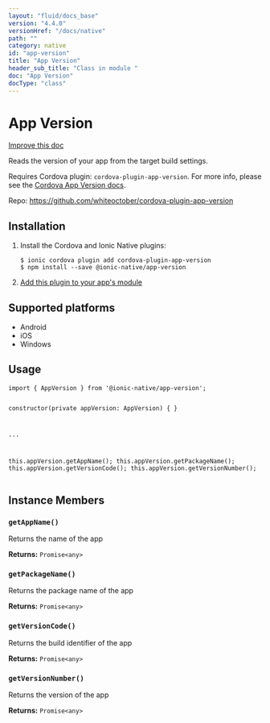 ```yaml
---
layout: "fluid/docs_base"
version: "4.4.0"
versionHref: "/docs/native"
path: ""
category: native
id: "app-version"
title: "App Version"
header_sub_title: "Class in module "
doc: "App Version"
docType: "class"
---
```


<h1 class="api-title">App Version</h1>

<a class="improve-v2-docs" href="http://github.com/ionic-team/ionic-native/edit/master/src/@ionic-native/plugins/app-version/index.ts#L1">
  Improve this doc
</a>







<p>Reads the version of your app from the target build settings.</p>
<p>Requires Cordova plugin: <code>cordova-plugin-app-version</code>. For more info, please see the <a href="https://github.com/whiteoctober/cordova-plugin-app-version">Cordova App Version docs</a>.</p>


<p>Repo:
  <a href="https://github.com/whiteoctober/cordova-plugin-app-version">
    https://github.com/whiteoctober/cordova-plugin-app-version
  </a>
</p>


<h2><a class="anchor" name="installation" href="#installation"></a>Installation</h2>
<ol class="installation">
  <li>Install the Cordova and Ionic Native plugins:<br>
    <pre><code class="nohighlight">$ ionic cordova plugin add cordova-plugin-app-version
$ npm install --save @ionic-native/app-version
</code></pre>
  </li>
  <li><a href="https://ionicframework.com/docs/native/#Add_Plugins_to_Your_App_Module">Add this plugin to your app's module</a></li>
</ol>



<h2><a class="anchor" name="platforms" href="#platforms"></a>Supported platforms</h2>
<ul>
  <li>Android</li><li>iOS</li><li>Windows</li>
</ul>






<h2><a class="anchor" name="usage" href="#usage"></a>Usage</h2>
<pre><code class="lang-typescript">import { AppVersion } from &#39;@ionic-native/app-version&#39;;

constructor(private appVersion: AppVersion) { }

...


this.appVersion.getAppName();
this.appVersion.getPackageName();
this.appVersion.getVersionCode();
this.appVersion.getVersionNumber();
</code></pre>








<h2><a class="anchor" name="instance-members" href="#instance-members"></a>Instance Members</h2>
<h3><a class="anchor" name="getAppName" href="#getAppName"></a><code>getAppName()</code></h3>


Returns the name of the app


<div class="return-value" markdown="1">
  <i class="icon ion-arrow-return-left"></i>
  <b>Returns:</b> <code>Promise&lt;any&gt;</code> 
</div><h3><a class="anchor" name="getPackageName" href="#getPackageName"></a><code>getPackageName()</code></h3>


Returns the package name of the app


<div class="return-value" markdown="1">
  <i class="icon ion-arrow-return-left"></i>
  <b>Returns:</b> <code>Promise&lt;any&gt;</code> 
</div><h3><a class="anchor" name="getVersionCode" href="#getVersionCode"></a><code>getVersionCode()</code></h3>


Returns the build identifier of the app


<div class="return-value" markdown="1">
  <i class="icon ion-arrow-return-left"></i>
  <b>Returns:</b> <code>Promise&lt;any&gt;</code> 
</div><h3><a class="anchor" name="getVersionNumber" href="#getVersionNumber"></a><code>getVersionNumber()</code></h3>


Returns the version of the app


<div class="return-value" markdown="1">
  <i class="icon ion-arrow-return-left"></i>
  <b>Returns:</b> <code>Promise&lt;any&gt;</code> 
</div>





